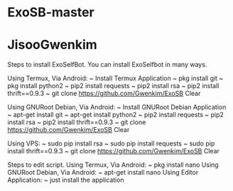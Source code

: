 # ExoSB-master
# JisooGwenkim


Steps to install ExoSelfBot.
You can install ExoSelfbot in many ways.

Using Termux, Via Android:
~ Install Termux Application
~ pkg install git
~ pkg install python2
~ pip2 install requests
~ pip2 install rsa
~ pip2 install thrift==0.9.3
~ git clone https://github.com/Gwenkim/ExoSB
Clear

Using GNURoot Debian, Via Android:
~ Install GNURoot Debian Application
~ apt-get install git
~ apt-get install python2
~ pip2 install requests
~ pip2 install rsa
~ pip2 install thrift==0.9.3
~ git clone https://github.com/Gwenkim/ExoSB
Clear

Using VPS:
~ sudo pip install rsa
~ sudo pip install requests
~ sudo pip install thrift==0.9.3
~ git clone https://github.com/Gwenkim/ExoSB
Clear


Steps to edit script.
Using Termux, Via Android:          ~ pkg install nano
Using GNURoot Debian, Via Android:  ~ apt-get install nano
Using Editor Application:           ~ just install the application
